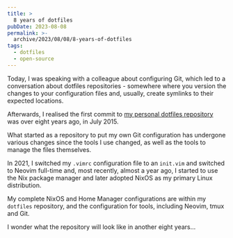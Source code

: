```yaml
---
title: >
  8 years of dotfiles
pubDate: 2023-08-08
permalink: >-
  archive/2023/08/08/8-years-of-dotfiles
tags:
  - dotfiles
  - open-source
---
```


Today, I was speaking with a colleague about configuring Git, which led to a conversation about dotfiles repositories - somewhere where you version the changes to your configuration files and, usually, create symlinks to their expected locations.

Afterwards, I realised the first commit to [my personal dotfiles repository](https://github.com/opdavies/dotfiles) was over eight years ago, in July 2015.

What started as a repository to put my own Git configuration has undergone various changes since the tools I use changed, as well as the tools to manage the files themselves.

In 2021, I switched my `.vimrc` configuration file to an `init.vim` and switched to Neovim full-time and, most recently, almost a year ago, I started to use the Nix package manager and later adopted NixOS as my primary Linux distribution.

My complete NixOS and Home Manager configurations are within my `dotfiles` repository, and the configuration for tools, including Neovim, tmux and Git.

I wonder what the repository will look like in another eight years...
